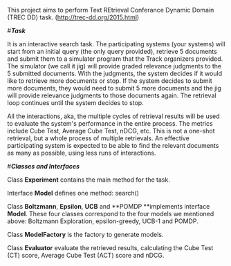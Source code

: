 This project aims to perform Text REtrieval Conferance Dynamic Domain (TREC DD) task. (http://trec-dd.org/2015.html)

#**_Task_**

It is an interactive search task. The participating systems (your systems) will start from an initial query (the only query provided), retrieve 5 documents and submit them to a simulater program that the Track organizers provided. The simulator (we call it jig) will provide graded relevance judgments to the 5 submitted documents. With the judgments, the system decides if it would like to retrieve more documents or stop. If the system decides to submit more documents, they would need to submit 5 more documents and the jig will provide relevance judgments to those documents again. The retrieval loop continues until the system decides to stop. 

All the interactions, aka, the multiple cycles of retrieval results will be used to evaluate the system's performance in the entire process. The metrics include Cube Test, Average Cube Test, nDCG, etc. This is not a one-shot retrieval, but a whole process of multiple retrievals. An effective participating system is expected to be able to find the relevant documents as many as possible, using less runs of interactions.

#**_Classes and Interfaces_**

Class **Experiment** contains the main method for the task.

Interface **Model** defines one method: search()

Class **Boltzmann**, **Epsilon**, **UCB** and **POMDP **implements interface **Model**. These four classes correspond to the four models we mentioned above: Boltzmann Exploration, epsilon-greedy, UCB-1 and POMDP.

Class **ModelFactory** is the factory to generate models. 

Class **Evaluator** evaluate the retrieved results, calculating the Cube Test (CT) score, Average Cube Test (ACT) score and nDCG.  

